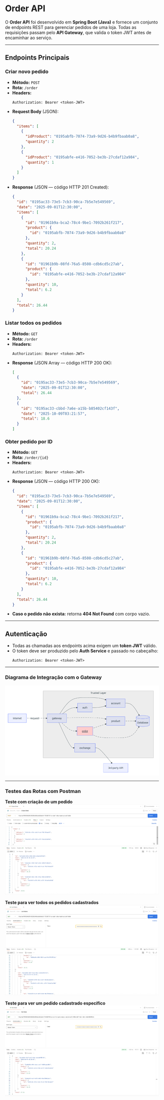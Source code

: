 # Order API

O **Order API** foi desenvolvido em **Spring Boot (Java)** e fornece um conjunto de endpoints REST para gerenciar pedidos de uma loja. Todas as requisições passam pelo **API Gateway**, que valida o token JWT antes de encaminhar ao serviço.

---

## Endpoints Principais

### Criar novo pedido
- **Método:** `POST`
- **Rota:** `/order`
- **Headers:**
  ```http
  Authorization: Bearer <token-JWT>
  ```
- **Request Body** (JSON):
  ```json
  {
    "items": [
      {
        "idProduct": "0195abfb-7074-73a9-9d26-b4b9fbaab0a8",
        "quantity": 2
      },
      {
        "idProduct": "0195abfe-e416-7052-be3b-27cdaf12a984",
        "quantity": 1
      }
    ]
  }
  ```
- **Response** (JSON — código HTTP 201 Created):
  ```json
  {
    "id": "0195ac33-73e5-7cb3-90ca-7b5e7e549569",
    "date": "2025-09-01T12:30:00",
    "items": [
      {
        "id": "01961b9a-bca2-78c4-9be1-7092b261f217",
        "product": {
          "id": "0195abfb-7074-73a9-9d26-b4b9fbaab0a8"
        },
        "quantity": 2,
        "total": 20.24
      },
      {
        "id": "01961b9b-08fd-76a5-8508-cdb6cd5c27ab",
        "product": {
          "id": "0195abfe-e416-7052-be3b-27cdaf12a984"
        },
        "quantity": 10,
        "total": 6.2
      }
    ],
    "total": 26.44
  }
  ```

### Listar todos os pedidos
- **Método:** `GET`
- **Rota:** `/order`
- **Headers:**
  ```http
  Authorization: Bearer <token-JWT>
  ```
- **Response** (JSON Array — código HTTP 200 OK):
  ```json
  [
    {
      "id": "0195ac33-73e5-7cb3-90ca-7b5e7e549569",
      "date": "2025-09-01T12:30:00",
      "total": 26.44
    },
    {
      "id": "0195ac33-cbbd-7a6e-a15b-b85402cf143f",
      "date": "2025-10-09T03:21:57",
      "total": 18.6
    }
  ]
  ```

### Obter pedido por ID
- **Método:** `GET`
- **Rota:** `/order/{id}`
- **Headers:**
  ```http
  Authorization: Bearer <token-JWT>
  ```
- **Response** (JSON — código HTTP 200 OK):
  ```json
  {
    "id": "0195ac33-73e5-7cb3-90ca-7b5e7e549569",
    "date": "2025-09-01T12:30:00",
    "items": [
      {
        "id": "01961b9a-bca2-78c4-9be1-7092b261f217",
        "product": {
          "id": "0195abfb-7074-73a9-9d26-b4b9fbaab0a8"
        },
        "quantity": 2,
        "total": 20.24
      },
      {
        "id": "01961b9b-08fd-76a5-8508-cdb6cd5c27ab",
        "product": {
          "id": "0195abfe-e416-7052-be3b-27cdaf12a984"
        },
        "quantity": 10,
        "total": 6.2
      }
    ],
    "total": 26.44
  }
  ```
- **Caso o pedido não exista:** retorna **404 Not Found** com corpo vazio.

---

## Autenticação

- Todas as chamadas aos endpoints acima exigem um **token JWT** válido.
- O token deve ser produzido pelo **Auth Service** e passado no cabeçalho:
  ```http
  Authorization: Bearer <token-JWT>
  ```

---

### Diagrama de Integração com o Gateway

![Diagrama de Integração do Order API](../img/diagrama-order.png)

---

### Testes das Rotas com Postman

**Teste com criação de um pedido**  
![Teste 1](../img/order-post-postman.png)

**Teste para ver todos os pedidos cadastrados**  
![Teste 2](../img/order-getall-postman.png)

**Teste para ver um pedido cadastrado específico**  
![Teste 3](../img/order-get-postman.png)